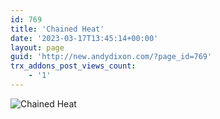 ```yaml
---
id: 769
title: 'Chained Heat'
date: '2023-03-17T13:45:14+00:00'
layout: page
guid: 'http://new.andydixon.com/?page_id=769'
trx_addons_post_views_count:
    - '1'
---
```


![Chained Heat](https://i0.wp.com/assets.g8x2.ldn.idrivee2-23.com/posters/Chained%20Heat%2001.jpg?w=1200&ssl=1 "Chained Heat")